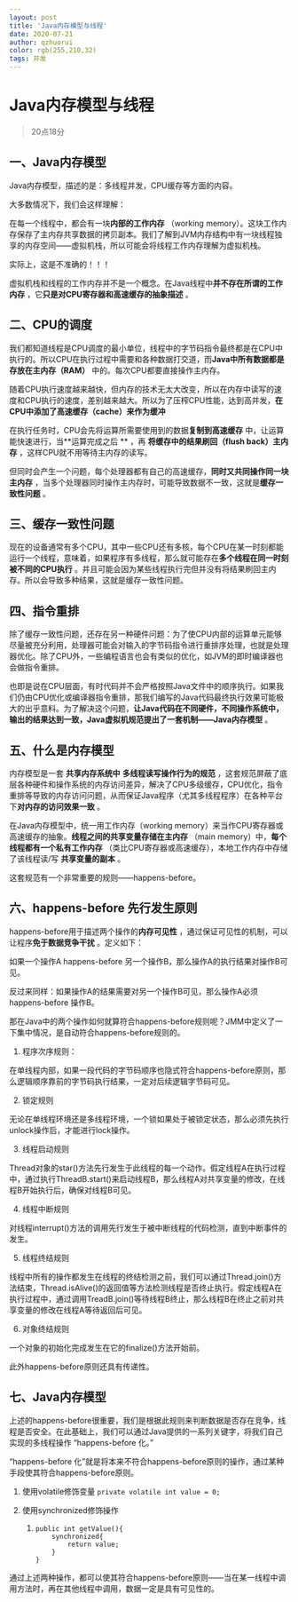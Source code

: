 ```yaml
---
layout: post
title: 'Java内存模型与线程'
date: 2020-07-21
author: qzhuorui
color: rgb(255,210,32)
tags: 并发
---
```




# Java内存模型与线程

> 20点18分

## 一、Java内存模型

Java内存模型，描述的是：多线程并发，CPU缓存等方面的内容。

大多数情况下，我们会这样理解：

在每一个线程中，都会有一块**内部的工作内存** （working memory）。这块工作内存保存了主内存共享数据的拷贝副本。我们了解到JVM内存结构中有一块线程独享的内存空间——虚拟机栈，所以可能会将线程工作内存理解为虚拟机栈。

实际上，这是不准确的！！！

虚拟机栈和线程的工作内存并不是一个概念。在Java线程中**并不存在所谓的工作内存** ，它**只是对CPU寄存器和高速缓存的抽象描述** 。

## 二、CPU的调度

我们都知道线程是CPU调度的最小单位，线程中的字节码指令最终都是在CPU中执行的。所以CPU在执行过程中需要和各种数据打交道，而**Java中所有数据都是存放在主内存（RAM）** 中的。每次CPU都要直接操作主内存。

随着CPU执行速度越来越快，但内存的技术无太大改变，所以在内存中读写的速度和CPU执行的速度，差别越来越大。所以为了压榨CPU性能，达到高并发，**在CPU中添加了高速缓存（cache）来作为缓冲** 

在执行任务时，CPU会先将运算所需要使用到的数据**复制到高速缓存** 中，让运算能快速进行，当**运算完成之后 ** ，再 **将缓存中的结果刷回（flush back）主内存**  ，这样CPU就不用等待主内存的读写。

但同时会产生一个问题，每个处理器都有自己的高速缓存，**同时又共同操作同一块主内存** ，当多个处理器同时操作主内存时，可能导致数据不一致，这就是**缓存一致性问题** 。

## 三、缓存一致性问题

现在的设备通常有多个CPU，其中一些CPU还有多核，每个CPU在某一时刻都能运行一个线程，意味着，如果程序有多线程，那么就可能存在**多个线程在同一时刻被不同的CPU执行** 。并且可能会因为某些线程执行完但并没有将结果刷回主内存。所以会导致多种结果，这就是缓存一致性问题。

## 四、指令重排

除了缓存一致性问题，还存在另一种硬件问题：为了使CPU内部的运算单元能够尽量被充分利用，处理器可能会对输入的字节码指令进行重排序处理，也就是处理器优化。除了CPU外，一些编程语言也会有类似的优化，如JVM的即时编译器也会做指令重排。

也即是说在CPU层面，有时代码并不会严格按照Java文件中的顺序执行。如果我们仍由CPU优化或编译器指令重排，那我们编写的Java代码最终执行效果可能极大的出乎意料。为了解决这个问题，**让Java代码在不同硬件，不同操作系统中，输出的结果达到一致，Java虚拟机规范提出了一套机制——Java内存模型** 。

## 五、什么是内存模型

内存模型是一套 **共享内存系统中**  **多线程读写操作行为的规范** ，这套规范屏蔽了底层各种硬件和操作系统的内存访问差异，解决了CPU多级缓存，CPU优化，指令重排等导致的内存访问问题，从而保证Java程序（尤其多线程程序）在各种平台下**对内存的访问效果一致** 。

在Java内存模型中，统一用工作内存（working memory）来当作CPU寄存器或高速缓存的抽象。**线程之间的共享变量存储在主内存** （main memory）中，**每个线程都有一个私有工作内存** （类比CPU寄存器或高速缓存），本地工作内存中存储了该线程读/写 **共享变量的副本** 。

这套规范有一个非常重要的规则——happens-before。

## 六、happens-before 先行发生原则

happens-before用于描述两个操作的**内存可见性** ，通过保证可见性的机制，可以让程序**免于数据竞争干扰** 。定义如下：

如果一个操作A happens-before 另一个操作B，那么操作A的执行结果对操作B可见。

反过来同样：如果操作A的结果需要对另一个操作B可见，那么操作A必须happens-before 操作B。

那在Java中的两个操作如何就算符合happens-before规则呢？JMM中定义了一下集中情况，是自动符合happens-before规则的。

1. 程序次序规则：

在单线程内部，如果一段代码的字节码顺序也隐式符合happens-before原则，那么逻辑顺序靠前的字节码执行结果，一定对后续逻辑字节码可见。

2. 锁定规则

无论在单线程环境还是多线程环境，一个锁如果处于被锁定状态，那么必须先执行unlock操作后，才能进行lock操作。

3. 线程启动规则

Thread对象的star()方法先行发生于此线程的每一个动作。假定线程A在执行过程中，通过执行ThreadB.start()来启动线程B，那么线程A对共享变量的修改，在线程B开始执行后，确保对线程B可见。

4. 线程中断规则

对线程interrupt()方法的调用先行发生于被中断线程的代码检测，直到中断事件的发生。

5. 线程终结规则

线程中所有的操作都发生在线程的终结检测之前，我们可以通过Thread.join()方法结束，Thread.isAlive()的返回值等方法检测线程是否终止执行。假定线程A在执行过程中，通过调用TreadB.join()等待线程B终止，那么线程B在终止之前对共享变量的修改在线程A等待返回后可见。

6. 对象终结规则

一个对象的初始化完成发生在它的finalize()方法开始前。

此外happens-before原则还具有传递性。

## 七、Java内存模型

上述的happens-before很重要，我们是根据此规则来判断数据是否存在竞争，线程是否安全。在此基础上，我们可以通过Java提供的一系列关键字，将我们自己实现的多线程操作 “happens-before 化。”

“happens-before 化”就是将本来不符合happens-before原则的操作，通过某种手段使其符合happens-before原则。

1. 使用volatile修饰变量  `private volatile int value = 0;`

2. 使用synchronized修饰操作

   1. ```
      public int getValue(){
          synchronized{
              return value;
          }
      }
      ```

通过上述两种操作，都可以使其符合happens-before原则——当在某一线程中调用方法时，再在其他线程中调用，数据一定是具有可见性的。



